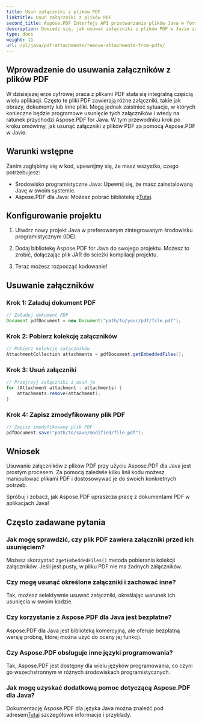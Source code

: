 ```yaml
---
title: Usuń załączniki z plików PDF
linktitle: Usuń załączniki z plików PDF
second_title: Aspose.PDF Interfejs API przetwarzania plików Java w formacie Java
description: Dowiedz się, jak usuwać załączniki z plików PDF w Javie za pomocą Aspose.PDF. Przewodnik krok po kroku i kod do manipulacji plikami PDF.
type: docs
weight: 11
url: /pl/java/pdf-attachments/remove-attachments-from-pdfs/
---
```


## Wprowadzenie do usuwania załączników z plików PDF

W dzisiejszej erze cyfrowej praca z plikami PDF stała się integralną częścią wielu aplikacji. Często te pliki PDF zawierają różne załączniki, takie jak obrazy, dokumenty lub inne pliki. Mogą jednak zaistnieć sytuacje, w których konieczne będzie programowe usunięcie tych załączników i wtedy na ratunek przychodzi Aspose.PDF for Java. W tym przewodniku krok po kroku omówimy, jak usunąć załączniki z plików PDF za pomocą Aspose.PDF w Javie.

## Warunki wstępne

Zanim zagłębimy się w kod, upewnijmy się, że masz wszystko, czego potrzebujesz:

- Środowisko programistyczne Java: Upewnij się, że masz zainstalowaną Javę w swoim systemie.
-  Aspose.PDF dla Java: Możesz pobrać bibliotekę z[Tutaj](https://releases.aspose.com/pdf/java/).

## Konfigurowanie projektu

1. Utwórz nowy projekt Java w preferowanym zintegrowanym środowisku programistycznym (IDE).

2. Dodaj bibliotekę Aspose.PDF for Java do swojego projektu. Możesz to zrobić, dołączając plik JAR do ścieżki kompilacji projektu.

3. Teraz możesz rozpocząć kodowanie!

## Usuwanie załączników

### Krok 1: Załaduj dokument PDF

```java
// Załaduj dokument PDF
Document pdfDocument = new Document("path/to/your/pdf/file.pdf");
```

### Krok 2: Pobierz kolekcję załączników

```java
// Pobierz kolekcję załączników
AttachmentCollection attachments = pdfDocument.getEmbeddedFiles();
```

### Krok 3: Usuń załączniki

```java
// Przejrzyj załączniki i usuń je
for (Attachment attachment : attachments) {
    attachments.remove(attachment);
}
```

### Krok 4: Zapisz zmodyfikowany plik PDF

```java
// Zapisz zmodyfikowany plik PDF
pdfDocument.save("path/to/save/modified/file.pdf");
```

## Wniosek

Usuwanie załączników z plików PDF przy użyciu Aspose.PDF dla Java jest prostym procesem. Za pomocą zaledwie kilku linii kodu możesz manipulować plikami PDF i dostosowywać je do swoich konkretnych potrzeb.

Spróbuj i zobacz, jak Aspose.PDF upraszcza pracę z dokumentami PDF w aplikacjach Java!

## Często zadawane pytania

### Jak mogę sprawdzić, czy plik PDF zawiera załączniki przed ich usunięciem?

 Możesz skorzystać z`getEmbeddedFiles()` metoda pobierania kolekcji załączników. Jeśli jest pusty, w pliku PDF nie ma żadnych załączników.

### Czy mogę usunąć określone załączniki i zachować inne?

Tak, możesz selektywnie usuwać załączniki, określając warunek ich usunięcia w swoim kodzie.

### Czy korzystanie z Aspose.PDF dla Java jest bezpłatne?

Aspose.PDF dla Java jest biblioteką komercyjną, ale oferuje bezpłatną wersję próbną, której można użyć do oceny jej funkcji.

### Czy Aspose.PDF obsługuje inne języki programowania?

Tak, Aspose.PDF jest dostępny dla wielu języków programowania, co czyni go wszechstronnym w różnych środowiskach programistycznych.

### Jak mogę uzyskać dodatkową pomoc dotyczącą Aspose.PDF dla Java?

 Dokumentację Aspose.PDF dla języka Java można znaleźć pod adresem[Tutaj](https://reference.aspose.com/pdf/java/) szczegółowe informacje i przykłady.